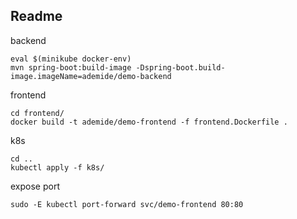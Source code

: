 ## Readme

backend 
```
eval $(minikube docker-env)
mvn spring-boot:build-image -Dspring-boot.build-image.imageName=ademide/demo-backend
```

frontend
```
cd frontend/
docker build -t ademide/demo-frontend -f frontend.Dockerfile .
```

k8s
```
cd ..
kubectl apply -f k8s/
```

expose port
```
sudo -E kubectl port-forward svc/demo-frontend 80:80
```
